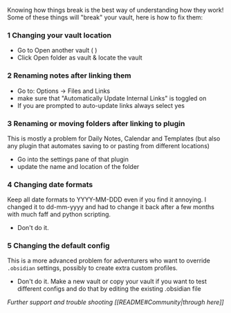 
Knowing how things break is the best way of understanding how they work! Some of these things will "break" your vault, here is how to fix them:
### 1 Changing your vault location 
- Go to Open another vault ( )
- Click Open folder as vault & locate the vault
### 2 Renaming notes after linking them
- Go to: Options -> Files and Links
- make sure that "Automatically Update Internal Links" is toggled on
- If you are prompted to auto-update links always select yes
### 3 Renaming  or moving folders after linking to plugin
This is mostly a problem for Daily Notes, Calendar and Templates (but also any plugin that automates saving to or pasting from different locations)
- Go into the settings pane of that plugin
- update the name and location of the folder
### 4 Changing date formats
Keep all date formats to YYYY-MM-DDD even if you find it annoying. I changed it to dd-mm-yyyy and had to change it back after a few months with much faff and python scripting.
- Don't do it.
### 5 Changing the default config 
This is a more advanced problem for adventurers who want to override `.obsidian` settings, possibly to create extra custom profiles.
- Don't do it. Make a new vault or copy your vault if you want to test different configs and do that by editing the existing .obsidian file

_Further support and trouble shooting [[README#Community|through here]]_

